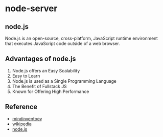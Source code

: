 # node-server
## node.js
Node.js is an open-source, cross-platform, JavaScript runtime environment that executes JavaScript code outside of a web browser. 

## Advantages of node.js
1. Node.js offers an Easy Scalability
2. Easy to Learn
3. Node.js is used as a Single Programming Language
4. The Benefit of Fullstack JS
5. Known for Offering High Performance

## Reference
- [mindinventoey](https://www.mindinventory.com/blog/)
- [wikipedia](https://en.wikipedia.org/wiki/Node.js)
- [node.js](https://nodejs.org/en/)